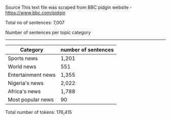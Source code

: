 Source
This text file was scraped from BBC pidgin website - https://www.bbc.com/pidgin

Total no of sentences: 7,007

Number of sentences per topic category

-----------------------------
| Category | number of sentences |
|----------|--------------|
| Sports news | 1,201 |
| World news  | 551  |
| Entertainment news | 1,355 |
| Nigeria's news | 2,022   |
| Africa's news | 1,788  |
| Most popular news | 90 |

Total number of tokens: 176,415

